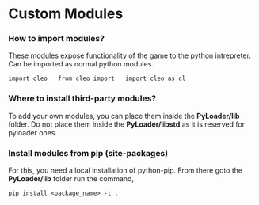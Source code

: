 # Custom Modules

### How to import modules?

These modules expose functionality of the game to the python intrepreter. Can be imported as normal python modules.

`import cleo  
from cleo import  
import cleo as cl`

### Where to install third-party modules?

To add your own modules, you can place them inside the **PyLoader/lib** folder. Do not place them inside the **PyLoader/libstd** as it is reserved for pyloader ones.

### Install modules from pip \(site-packages\)

For this, you need a local installation of python-pip. From there goto the **PyLoader/lib** folder run the command,

`pip install <package_name> -t .`

  
  


  



